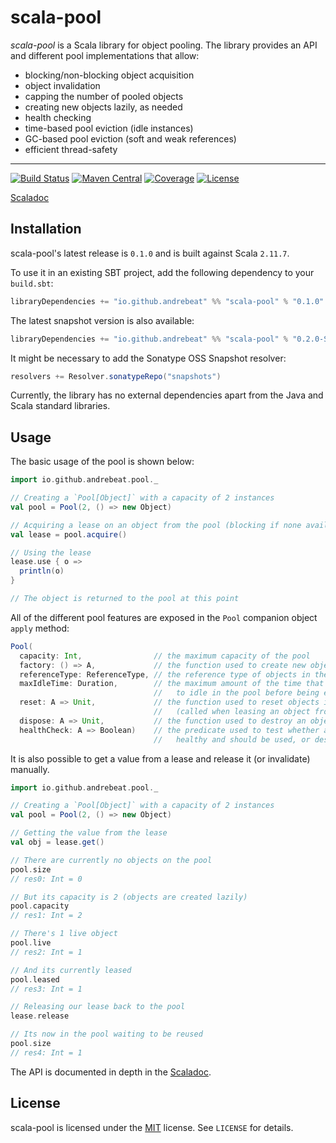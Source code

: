 # scala-pool

*scala-pool* is a Scala library for object pooling. The library provides an API and different pool
 implementations that allow:

  - blocking/non-blocking object acquisition
  - object invalidation
  - capping the number of pooled objects
  - creating new objects lazily, as needed
  - health checking
  - time-based pool eviction (idle instances)
  - GC-based pool eviction (soft and weak references)
  - efficient thread-safety

* * *

[![Build Status](https://img.shields.io/travis/andrebeat/scala-pool/master.svg)](https://travis-ci.org/andrebeat/scala-pool)
[![Maven Central](https://img.shields.io/maven-central/v/io.github.andrebeat/scala-pool_2.11.svg)](https://maven-badges.herokuapp.com/maven-central/io.github.andrebeat/scala-pool_2.11)
[![Coverage](https://img.shields.io/coveralls/andrebeat/scala-pool/master.svg)](https://coveralls.io/github/andrebeat/scala-pool)
[![License](https://img.shields.io/dub/l/vibe-d.svg)](https://raw.githubusercontent.com/andrebeat/scala-pool/master/LICENSE)

[Scaladoc](https://andrebeat.github.io/scala-pool/latest/api/index.html#io.github.andrebeat.pool.package)

## Installation

scala-pool's latest release is `0.1.0` and is built against Scala `2.11.7`.

To use it in an existing SBT project, add the following dependency to your `build.sbt`:

```scala
libraryDependencies += "io.github.andrebeat" %% "scala-pool" % "0.1.0"
```

The latest snapshot version is also available:

```scala
libraryDependencies += "io.github.andrebeat" %% "scala-pool" % "0.2.0-SNAPSHOT"
```

It might be necessary to add the Sonatype OSS Snapshot resolver:

```scala
resolvers += Resolver.sonatypeRepo("snapshots")
```

Currently, the library has no external dependencies apart from the Java and Scala standard
libraries.

## Usage

The basic usage of the pool is shown below:

```scala
import io.github.andrebeat.pool._

// Creating a `Pool[Object]` with a capacity of 2 instances
val pool = Pool(2, () => new Object)

// Acquiring a lease on an object from the pool (blocking if none available)
val lease = pool.acquire()

// Using the lease
lease.use { o =>
  println(o)
}

// The object is returned to the pool at this point
```

All of the different pool features are exposed in the `Pool` companion object `apply` method:

```scala
Pool(
  capacity: Int,                // the maximum capacity of the pool
  factory: () => A,             // the function used to create new objects in the pool
  referenceType: ReferenceType, // the reference type of objects in the pool
  maxIdleTime: Duration,        // the maximum amount of the time that objects are allowed
                                //   to idle in the pool before being evicted
  reset: A => Unit,             // the function used to reset objects in the pool
                                //   (called when leasing an object from the pool)
  dispose: A => Unit,           // the function used to destroy an object from the pool
  healthCheck: A => Boolean)    // the predicate used to test whether an object is
                                //   healthy and should be used, or destroyed otherwise
```

It is also possible to get a value from a lease and release it (or invalidate) manually.

```scala
import io.github.andrebeat.pool._

// Creating a `Pool[Object]` with a capacity of 2 instances
val pool = Pool(2, () => new Object)

// Getting the value from the lease
val obj = lease.get()

// There are currently no objects on the pool
pool.size
// res0: Int = 0

// But its capacity is 2 (objects are created lazily)
pool.capacity
// res1: Int = 2

// There's 1 live object
pool.live
// res2: Int = 1

// And its currently leased
pool.leased
// res3: Int = 1

// Releasing our lease back to the pool
lease.release

// Its now in the pool waiting to be reused
pool.size
// res4: Int = 1
```

The API is documented in depth in the [Scaladoc](https://andrebeat.github.io/scala-pool/latest/api/index.html#io.github.andrebeat.pool.package).

## License

scala-pool is licensed under the [MIT](http://opensource.org/licenses/MIT) license. See `LICENSE`
for details.
